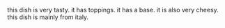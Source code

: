this dish is very tasty.
it has toppings.
it has a base.
it is also very cheesy.
this dish is mainly from italy.
